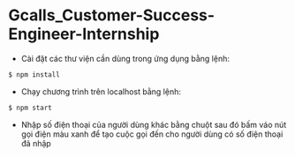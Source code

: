 # Gcalls_Customer-Success-Engineer-Internship

* Cài đặt các thư viện cần dùng trong ứng dụng bằng lệnh:
```bash
$ npm install
```

* Chạy chương trình trên localhost bằng lệnh:
 ```bash
$ npm start
```
* Nhập số điện thoại của người dùng khác bằng chuột sau đó bấm váo nút gọi điện màu xanh để tạo cuộc gọi đến cho người dùng có số điện thoại đã nhập